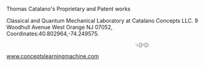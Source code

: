 Thomas Catalano's Proprietary and Patent works

Classical and Quantum Mechanical Laboratory 
at Catalano Concepts LLC.
9 Woodhull Avenue
West Orange NJ 07052,
Coordinates:40.802964,-74.249575.


                                                             
                                                      
                                                 
                                                 
                                                       
                                                       
                                                       
                                                     
                                                     
                                                   💥💢💦💫💧
                                                     
                                                     
                                                     
                                                                  



www.conceptslearningmachine.com
